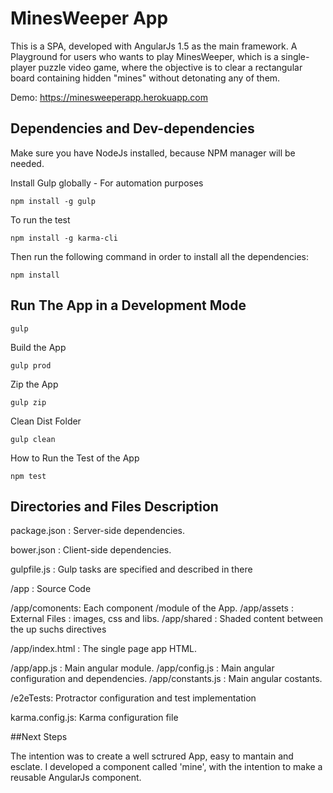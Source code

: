 # MinesWeeper App

This is a SPA, developed with AngularJs 1.5 as the main framework.
A Playground for users who wants to play MinesWeeper, which  is a single-player puzzle video game, where the objective is to clear a rectangular board containing hidden "mines" without detonating any of them.

Demo:
https://minesweeperapp.herokuapp.com


## Dependencies and Dev-dependencies

Make sure you have NodeJs installed, because NPM manager will be needed.

Install Gulp globally - For automation purposes
    
`npm install -g gulp`

To run the test

`npm install -g karma-cli`

Then run the following command in order to install all the dependencies:

`npm install`

## Run The App in a Development Mode

`gulp`

Build the App

`gulp prod`

Zip the App

`gulp zip`

Clean Dist Folder

`gulp clean`

How to Run the Test of  the App

`npm test`

## Directories and Files Description

package.json : Server-side dependencies.

bower.json : Client-side dependencies.

gulpfile.js : Gulp tasks are specified and described in there

/app : Source Code

/app/comonents: Each component /module of the App.
/app/assets : External Files : images, css and libs.
/app/shared : Shaded content between the up suchs directives

/app/index.html : The single page app HTML. 

/app/app.js : Main angular module.
/app/config.js : Main angular configuration and dependencies.
/app/constants.js : Main angular costants.

/e2eTests: Protractor configuration and test implementation

karma.config.js: Karma configuration file

##Next Steps

The intention was to create a well sctrured App, easy to mantain and esclate. 
I developed a component called 'mine', with the intention to make a reusable AngularJs component.